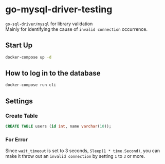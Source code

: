 # go-mysql-driver-testing

`go-sql-driver/mysql` for library validation  
Mainly for identifying the cause of `invalid connection` occurrence.

## Start Up 

```zsh
docker-compose up -d
```

## How to log in to the database

```zsh
docker-compose run cli
```

## Settings

### Create Table

```sql
CREATE TABLE users (id int, name varchar(10));
```

### For Error

Since `wait_timeout` is set to 3 seconds, `Sleep(1 * time.Second)`, you can make it throw out an `invalid connection` by setting `1` to `3` or more.
